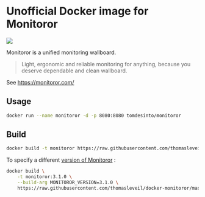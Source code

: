 Unofficial Docker image for Monitoror
=====================================

[![][LOGO]](https://monitoror.com)

Monitoror is a unified monitoring wallboard.

> Light, ergonomic and reliable monitoring for anything, because you deserve dependable and clean wallboard.

See https://monitoror.com/

Usage
-----

```bash
docker run --name monitoror -d -p 8080:8080 tomdesinto/monitoror
```

Build
-----

```bash
docker build -t monitoror https://raw.githubusercontent.com/thomasleveil/docker-monitoror/master/Dockerfile
```

To specify a different [version of Monitoror](https://github.com/monitoror/monitoror/releases) :

```bash
docker build \
    -t monitoror:3.1.0 \
    --build-arg MONITOROR_VERSION=3.1.0 \
    https://raw.githubusercontent.com/thomasleveil/docker-monitoror/master/Dockerfile
```


[LOGO]: https://github.com/thomasleveil/docker-monitoror/raw/master/monitoror-logo.png
